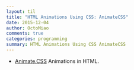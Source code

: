 ```yaml
---
layout: til
title: "HTML Animations Using CSS: AnimateCSS"
date: 2015-12-04
author: OctoMiao
comments: true
categories: programming
summary: HTML Animations Using CSS AnimateCSS
---
```



* [Animate.CSS](https://github.com/daneden/animate.css) Animations in HTML.
